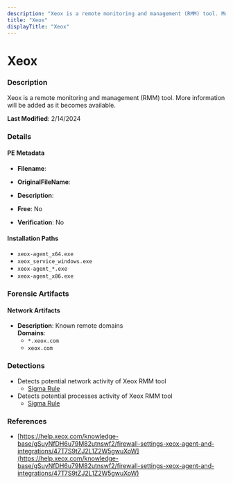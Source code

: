 ```yaml
---
description: "Xeox is a remote monitoring and management (RMM) tool. More information will be added as it becomes available."
title: "Xeox"
displayTitle: "Xeox"
---
```




# Xeox


### Description

Xeox is a remote monitoring and management (RMM) tool. More information will be added as it becomes available.



**Last Modified**: 2/14/2024

### Details


#### PE Metadata
- **Filename**: 
- **OriginalFileName**: 
- **Description**: 


- **Free**: No

- **Verification**: No




#### Installation Paths
- `xeox-agent_x64.exe`
- `xeox_service_windows.exe`
- `xeox-agent_*.exe`
- `xeox-agent_x86.exe`

### Forensic Artifacts




#### Network Artifacts
- **Description**: Known remote domains
<br/>**Domains**:
    - `*.xeox.com`
    - `xeox.com`


### Detections
- Detects potential network activity of Xeox RMM tool
  - [Sigma Rule](https://github.com/magicsword-io/LOLRMM/blob/main/detections/sigma/xeox_network_sigma.yml)
- Detects potential processes activity of Xeox RMM tool
  - [Sigma Rule](https://github.com/magicsword-io/LOLRMM/blob/main/detections/sigma/xeox_processes_sigma.yml)

### References
- [https://help.xeox.com/knowledge-base/gSuyNfDH6u79M82utnswf2/firewall-settings-xeox-agent-and-integrations/47T7S9tZJ2L1Z2W5gwuXoW](https://help.xeox.com/knowledge-base/gSuyNfDH6u79M82utnswf2/firewall-settings-xeox-agent-and-integrations/47T7S9tZJ2L1Z2W5gwuXoW)



